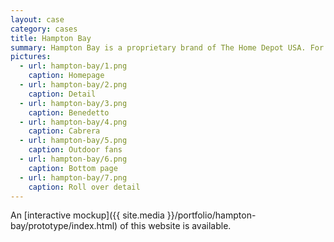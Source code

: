 ```yaml
---
layout: case
category: cases
title: Hampton Bay
summary: Hampton Bay is a proprietary brand of The Home Depot USA. For the summer season of 2007, a site dedicated to patio sets was launched. Cornelis acted as usability advisor, web standards and searchability advisor, technical director and CSS/XHTML engineer.
pictures:
  - url: hampton-bay/1.png
    caption: Homepage
  - url: hampton-bay/2.png
    caption: Detail
  - url: hampton-bay/3.png
    caption: Benedetto
  - url: hampton-bay/4.png
    caption: Cabrera
  - url: hampton-bay/5.png
    caption: Outdoor fans
  - url: hampton-bay/6.png
    caption: Bottom page
  - url: hampton-bay/7.png
    caption: Roll over detail
---
```


An [interactive mockup]({{ site.media }}/portfolio/hampton-bay/prototype/index.html) of this website is available. 